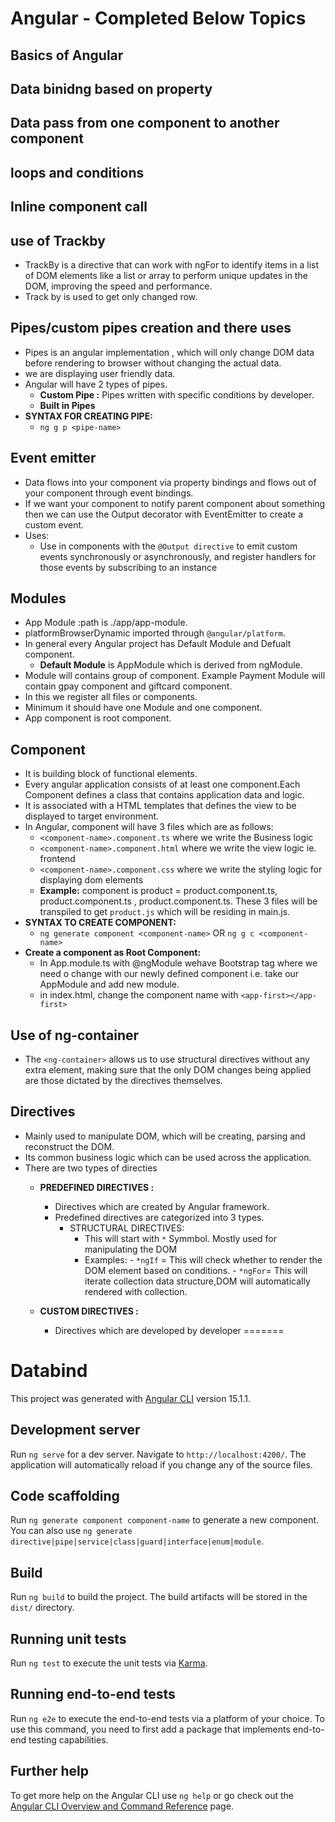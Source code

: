 # Angular - Completed Below Topics #

## Basics of Angular ##

## Data binidng based on property ##

## Data pass from one component to another component ##

## loops and conditions ##

## Inline component call ##

## use of Trackby ##
   - TrackBy is a directive that can work with ngFor to identify items in a list of DOM elements like a list or array to perform unique updates in the DOM, improving the speed and performance.
   - Track by is used to get only changed row.
   
## Pipes/custom pipes creation and there uses ##
   - Pipes is an angular implementation , which will only change DOM data before rendering to browser without changing the actual data.
   - we are displaying user friendly data.
   - Angular will have 2 types of pipes.
        - **Custom Pipe :** 
	          Pipes written with specific conditions by developer.
	    - **Built in Pipes**
   - **SYNTAX FOR CREATING PIPE:**
       - `ng g p <pipe-name>`
   
## Event emitter ##
   - Data flows into your component via property bindings and flows out of your component through event bindings. 
   - If we want your component to notify parent component about something then we can use the Output decorator with EventEmitter to create a custom event.
   - Uses:
     - Use in components with the `@Output directive` to emit custom events synchronously or asynchronously, and register handlers for those events by subscribing to an instance

## Modules ##
   - App Module :path is ./app/app-module.
   - platformBrowserDynamic imported through `@angular/platform`.
   - In general every Angular project has Default Module and Defualt component.
       - **Default Module** is AppModule which is derived from ngModule.
   - Module will contains group of component. Example Payment Module will contain gpay component and giftcard component.
   - In this we register all files or components.
   - Minimum it should have one Module and one component.
   - App component is root component.
   
## Component ##
   - It is building block of functional elements.
   - Every angular application consists of at least one component.Each Component defines a class that contains application data and logic.
   - It is associated with a HTML templates that defines the view to be displayed to target environment.
   - In Angular, component will have 3 files which are as follows:
       - `<component-name>.component.ts`  where we write the Business logic
	   - `<component-name>.component.html` where we write the view logic ie. frontend
	   - `<component-name>.component.css` where we write the styling logic for displaying dom elements
	   - **Example:** component is product = product.component.ts, product.component.ts , product.component.ts.
	              These 3 files will be transpiled to get `product.js` which will be residing in main.js. 
   - **SYNTAX TO CREATE COMPONENT:** 
       - `ng generate component <component-name>` OR `ng g c <component-name>`
   - **Create a component as Root Component:**
       - In App.module.ts with @ngModule wehave Bootstrap tag where we need o change with our newly defined component i.e. take our AppModule and add new module.
	   - in index.html, change the component name with `<app-first></app-first>`
	   
## Use of ng-container ##
   - The `<ng-container>` allows us to use structural directives without any extra element, 
     making sure that the only DOM changes being applied are those dictated by the directives themselves.
   
## Directives ##
   - Mainly used to manipulate DOM, which will be creating, parsing and reconstruct the DOM.
   - Its common business logic which can be used across the application.
   - There are two types of directies 
      - **PREDEFINED DIRECTIVES :** 
	      - Directives which are created by Angular framework.
	      - Predefined directives are categorized into 3 types.
		     - STRUCTURAL DIRECTIVES: 
		        - This will start with `*` Symmbol. Mostly used for manipulating the DOM
		        - Examples: 
			          - `*ngIf` = This will check whether to render the DOM element based on conditions.
			          - `*ngFor`= This will iterate collection data structure,DOM will automatically rendered with collection.
	    
	  - **CUSTOM DIRECTIVES :**
	      - Directives which are developed by developer
=======
# Databind

This project was generated with [Angular CLI](https://github.com/angular/angular-cli) version 15.1.1.

## Development server

Run `ng serve` for a dev server. Navigate to `http://localhost:4200/`. The application will automatically reload if you change any of the source files.

## Code scaffolding

Run `ng generate component component-name` to generate a new component. You can also use `ng generate directive|pipe|service|class|guard|interface|enum|module`.

## Build

Run `ng build` to build the project. The build artifacts will be stored in the `dist/` directory.

## Running unit tests

Run `ng test` to execute the unit tests via [Karma](https://karma-runner.github.io).

## Running end-to-end tests

Run `ng e2e` to execute the end-to-end tests via a platform of your choice. To use this command, you need to first add a package that implements end-to-end testing capabilities.

## Further help

To get more help on the Angular CLI use `ng help` or go check out the [Angular CLI Overview and Command Reference](https://angular.io/cli) page.

